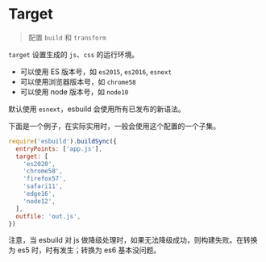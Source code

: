 # Target

> 配置 `build` 和 `transform`

`target` 设置生成的 `js`、`css` 的运行环境。
- 可以使用 ES 版本号，如 `es2015`, `es2016`, `esnext`
- 可以使用浏览器版本号，如 `chrome58`
- 可以使用 node 版本号，如 `node10`

默认使用 `esnext`，esbuild 会使用所有已发布的新语法。

下面是一个例子，在实际实用时，一般会使用这个配置的一个子集。

```javascript
require('esbuild').buildSync({
  entryPoints: ['app.js'],
  target: [
    'es2020',
    'chrome58',
    'firefox57',
    'safari11',
    'edge16',
    'node12',
  ],
  outfile: 'out.js',
})
```

注意，当 esbuild 对 js 做降级处理时，如果无法降级成功，则构建失败。在转换为 es5 时，时有发生；转换为 es6 基本没问题。
